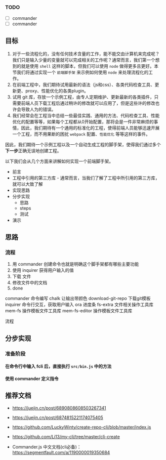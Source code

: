 ##

### TODO

- [ ] commander
- [ ] commander

## 目标

1. 对于一些流程化的，没有任何技术含量的工作，能不能交由计算机来完成呢？我们只是输入少量的变量就可以完成相关的工作呢？通常而言，我们第一个想到的就是使用 `shell` 这样的脚本，但我们可以使用 `node` 做得更多且更好。本节我们将通过实现一个 `前端脚手架` 来示例如何使用 `node` 来处理流程化的工作。
2. 在前端工程中，我们期待试用最新的语法（js和css）、各类代码检查工具、更新更、proxy、性能优化的各类plugin。
3. 试用 git 库，存放一个示例工程，由专人定期维护、更新最新的各类插件，只需要前端人员下载工程后通过稍许的修改就可以应用了，但是这些许的修改也许会导致人为的错误。
3. 我们经常会在工程当中总结一些最佳实践、通用的方法、代码检查工具、性能优化的配置等等，如果每个工程都从0开始配置，那将会是一件非常麻烦的事情，因此，我们期待有一个通用的标准化的工程，使得前端人员能够迅速开展一个工程，而不用果断的困扰 `webpack` 配置、`性能优化` 等等这样的事件。

因此，我们期待一个示例工程以及一个自动生成工程的脚手架，使得我们通过多个**下一步**正确无误地创建工程。

以下我们会从几个方面来讲解如何实现一个前端脚手架。

- 前言
- 工程中引用的第三方库 - 通常而言，当我们了解了工程中所引用的第三方库，就可以大致了解
- 实现思路
- 分步实现
  - 思路
  - steps
  - 测试
- 演示

## 思路

### 流程

1. 用 commander 创建命令也就是明确这个脚手架都有哪些主要功能
2. 使用 inquirer 获得用户输入的值
3. 下载 文件
4. 修改文件中的文档
5. done

commander 命令编写
chalk 让输出带颜色
download-git-repo 下载git模板
inquirer 命令行交互，获取用户输入
ora 进度条
fs-extra 文件相关操作工具库
mem-fs 操作模板文件工具库
mem-fs-editor 操作模板文件工具库

流程

## 分步实现

### 准备阶段

#### 在命令行中输入 fcli 后，直接执行 `src/bin.js` 中的方法

#### 使用 commander 定义指令


## 推荐文档

- https://juejin.cn/post/6890808608503267341
- https://juejin.cn/post/6874815221174075405
- https://github.com/LuckyWinty/create-repo-cli/blob/master/index.js
- https://github.com/Li13/my-cli/tree/master/cli-create

- Commander.js 中文文档(cli必备)： https://segmentfault.com/a/1190000019350684
